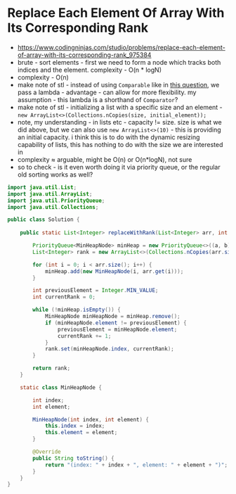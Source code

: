 # Replace Each Element Of Array With Its Corresponding Rank

- https://www.codingninjas.com/studio/problems/replace-each-element-of-array-with-its-corresponding-rank_975384
- brute - sort elements - first we need to form a node which tracks both indices and the element. complexity - O(n * logN)
- complexity - O(n)
- make note of stl - instead of using `Comparable` like in [this question](./Merge%20K%20Sorted%20Arrays.md), we pass a lambda - advantage - can allow for more flexibility. my assumption - this lambda is a shorthand of `Comparator`?
- make note of stl - initializing a list with a specific size and an element - `new ArrayList<>(Collections.nCopies(size, initial_element));`
- note, my understanding - in lists etc - capacity != size. size is what we did above, but we can also use `new ArrayList<>(10)` - this is providing an initial capacity. i think this is to do with the dynamic resizing capability of lists, this has nothing to do with the size we are interested in
- complexity ≈ arguable, might be O(n) or O(n*logN), not sure
- so to check - is it even worth doing it via priority queue, or the regular old sorting works as well?

```java
import java.util.List;
import java.util.ArrayList;
import java.util.PriorityQueue;
import java.util.Collections;

public class Solution {
    
    public static List<Integer> replaceWithRank(List<Integer> arr, int n) {

        PriorityQueue<MinHeapNode> minHeap = new PriorityQueue<>((a, b) -> a.element - b.element);
        List<Integer> rank = new ArrayList<>(Collections.nCopies(arr.size(), -1));

        for (int i = 0; i < arr.size(); i++) {
            minHeap.add(new MinHeapNode(i, arr.get(i)));
        }

        int previousElement = Integer.MIN_VALUE;
        int currentRank = 0;

        while (!minHeap.isEmpty()) {
            MinHeapNode minHeapNode = minHeap.remove();
            if (minHeapNode.element != previousElement) {
                previousElement = minHeapNode.element;
                currentRank += 1;
            }
            rank.set(minHeapNode.index, currentRank);
        }

        return rank;
    }

    static class MinHeapNode {

        int index;
        int element;

        MinHeapNode(int index, int element) {
            this.index = index;
            this.element = element;
        }

        @Override
        public String toString() {
            return "(index: " + index + ", element: " + element + ")";
        }
    }
}
```
